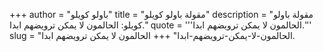 +++
author = "باولو كويلو"
title = "مقولة باولو كويلو"
description = "مقولة باولو كويلو: الحالمون لا يمكن ترويضهم ابدا."
quote = '''الحالمون لا يمكن ترويضهم ابدا.'''
slug = "الحالمون-لا-يمكن-ترويضهم-ابدا"
+++
الحالمون لا يمكن ترويضهم ابدا.
